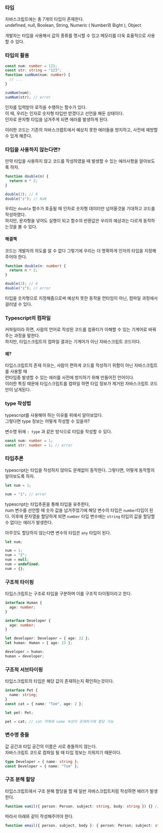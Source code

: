 ### 타입

자바스크립트에는 총 7개의 타입이 존재한다.  
undefined, null, Boolean, String, Numeric ( Number와 Bight ), Object

개발자는 타입을 사용해서 값의 종류를 명시할 수 있고 메모리를 더욱 효율적으로 사용할 수 있다.

### 타입의 활용

```ts
const num: number = 123;
const str: string = "123";
function sumNum(num: number) {
  // ...
}

sumNum(num);
sumNum(str); // error
```

인자를 입력받아 로직을 수행하는 함수가 있다.  
이 때, 우리는 인자로 숫자형 타입만 받겠다고 선언을 해둔 상태이다.  
인자로 문자형 타입을 넘겨주게 되면 에러를 발생하게 된다.

이러한 코드는 기존의 자바스크렙트에서 예상치 못한 에러들을 방지하고, 사전에 예방할 수 있게 해준다.

### 타입을 사용하지 않는다면?

만약 타입을 사용하지 않고 코드를 작성하였을 때 발생할 수 있는 에러사항을 알아보도록 하자.

```ts
function double(n) {
  return n * 2;
}

double(2); // 4
double("z"); // NaN
```

우리는 `double` 함수가 호출될 때 인자로 숫자형 데이터만 넘어올것을 기대하고 코드를 작성하였다.  
하지만, 문자형을 넣어도 실행이 되고 함수의 반환값은 우리의 예상과는 다르게 동작하는것을 볼 수 있다.

#### 해결책

코드는 개발자의 의도를 알 수 없다 그렇기에 우리는 더 명확하게 인자의 타입을 지정해주어야 한다.

```ts
function double(n: number) {
  return n * 2;
}

double(2); // 4
double("z"); // error
```

타입을 숫자형으로 지정해줌으로써 예상치 못한 동작을 런타임이 아닌, 컴파일 과정에서 걸러낼 수 있다.

### Typescript의 컴파일

커파일이라 하면, 사람의 언어로 작성된 코드를 컴퓨터가 이해할 수 있는 기계어로 바꿔주는 과정을 말한다.  
하지만, 타입스크립트의 컴파일 결과는 기계어가 아닌 자바스크립트 코드이다.

#### 왜?

타입스크립트의 존재 이유는, 사람이 편하게 코드를 작성하기 위함이 아닌 자바스크립트를 사용할 때  
런타임중 발생할 수 있는 에러를 사전에 방지하기 위해 만들어진 언어이다.  
이러한 특징 때문에 타입스크립트를 컴파일 하면 타입 정보가 제거된 자바스크립트 코드만이 남게된다.

### type 작성법

typescript를 사용해야 하는 이유를 위에서 알아보았다.  
그렇다면 type 정보는 어떻게 작성할 수 있을까?

변수명 뒤에 `: type` 과 같은 방식으로 타입을 작성할 수 있다.

```ts
const num: number = 1;
const str: number = 1; // error
```

### 타입추론

typescript는 타입을 작성하지 않아도 문제없이 동작한다.
그렇다면, 어떻게 동작할지 알아보도록 하자.

```ts
let num = 1;

num = "1"; // error
```

typescript는 타입추론을 통해 타입을 유추한다,  
 num 변수를 선언할 때 숫자 값을 넘겨주었기에 해당 변수의 타입은 `number`타입이 된다.
이후에 문자열을 할당하게 되면 `number` 타입 변수에는 `string` 타입의 값을 할당할 수 없다는 에러가 발생한다.

아무것도 할당하지 않는다면 변수의 타입은 `any` 타입이 된다.

```ts
let num;

num = 1;
num = "2";
num = null;
num = undefined;
num = {};
```

### 구조적 타이핑

타입스크립트는 구조로 타입을 구분하며 이를 구조적 타이핑이라고 한다.

```ts
interface Human {
  age: number;
}

interface Developer {
  age: number;
}

let developer: Developer = { age: 22 };
let human: Human = { age: 23 };

developer = human;
human = developer;
```

### 구조적 서브타이핑

타입스크립트의 타입은 해당 값이 존재하는지 확인하는것이다.

```ts
interface Pet {
  name: string;
}
const cat = { name: "Tom", age: 2 };

let pet: Pet;

pet = cat; // cat 객체에 name 속성이 존재하기에 할당 가능
```

### 변수명 충돌

값 공간과 타입 공간의 이름은 서로 충돌하지 않는다.  
자바스크립트 코드로 컴파일 될 때 타입 정보는 지워지기 때문이다.

```ts
type Developer = { name: string };
const Developer = { name: "Tom" };
```

### 구조 분해 할당

타입스크립트에서 구조 분해 할당을 할 때 일반 자바스크립트처럼 작성하면 에러가 발생한다.

```ts
function eamil({ person: Person, subject: string, body: string }) {} // error
```

따라서 아래와 같이 작성해주어야 한다.

```ts
function email({ person, subject, body }: { person: Person; subject: string; body: string });
```
